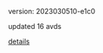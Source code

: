 version: 2023030510-e1c0

updated 16 avds

[details](https://github.com/0x74f917491bfa7ebfa379/ali_avd_db/blob/master/change_log/2023/03/05/10/e1c0.txt)